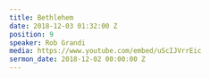 ```yaml
---
title: Bethlehem
date: 2018-12-03 01:32:00 Z
position: 9
speaker: Rob Grandi
media: https://www.youtube.com/embed/uScIJVrrEic
sermon_date: 2018-12-02 00:00:00 Z
---
```


